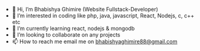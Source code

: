 - 👋 Hi, I’m Bhabishya Ghimire (Website Fullstack-Developer)
- 👀 I’m interested in coding like php, java, javascript, React, Nodejs, c, c++ etc
- 🌱 I’m currently learning react, nodejs & mongodb
- 💞️ I’m looking to collaborate on any projects
- 📫 How to reach me  email me on bhabishyaghimire88@gmail.com

<!---
Bhabishya-123/Bhabishya-123 is a ✨ special ✨ repository because its `README.md` (this file) appears on your GitHub profile.
You can click the Preview link to take a look at your changes.
--->
